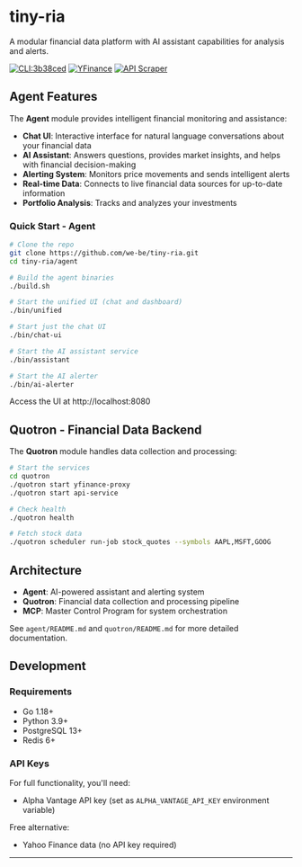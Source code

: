 # tiny-ria

A modular financial data platform with AI assistant capabilities for analysis and alerts.

[![CLI:3b38ced](https://img.shields.io/github/actions/workflow/status/we-be/tiny-ria/cli-release.yml?label=CLI%3A3b38ced&logo=go)](https://github.com/we-be/tiny-ria/actions/workflows/cli-release.yml)
[![YFinance](https://img.shields.io/github/actions/workflow/status/we-be/tiny-ria/yahoo-finance-tests.yml?label=YFinance&logo=yahoo)](https://github.com/we-be/tiny-ria/actions/workflows/yahoo-finance-tests.yml)
[![API Scraper](https://img.shields.io/github/actions/workflow/status/we-be/tiny-ria/api-scraper-tests.yml?label=API%20Scraper&logo=golang)](https://github.com/we-be/tiny-ria/actions/workflows/api-scraper-tests.yml)

## Agent Features

The **Agent** module provides intelligent financial monitoring and assistance:

- **Chat UI**: Interactive interface for natural language conversations about your financial data
- **AI Assistant**: Answers questions, provides market insights, and helps with financial decision-making
- **Alerting System**: Monitors price movements and sends intelligent alerts
- **Real-time Data**: Connects to live financial data sources for up-to-date information
- **Portfolio Analysis**: Tracks and analyzes your investments

### Quick Start - Agent

```bash
# Clone the repo
git clone https://github.com/we-be/tiny-ria.git
cd tiny-ria/agent

# Build the agent binaries
./build.sh

# Start the unified UI (chat and dashboard)
./bin/unified

# Start just the chat UI
./bin/chat-ui

# Start the AI assistant service
./bin/assistant

# Start the AI alerter
./bin/ai-alerter
```

Access the UI at http://localhost:8080

## Quotron - Financial Data Backend

The **Quotron** module handles data collection and processing:

```bash
# Start the services
cd quotron
./quotron start yfinance-proxy
./quotron start api-service

# Check health
./quotron health

# Fetch stock data
./quotron scheduler run-job stock_quotes --symbols AAPL,MSFT,GOOG
```

## Architecture

- **Agent**: AI-powered assistant and alerting system
- **Quotron**: Financial data collection and processing pipeline
- **MCP**: Master Control Program for system orchestration

See `agent/README.md` and `quotron/README.md` for more detailed documentation.

## Development

### Requirements

- Go 1.18+
- Python 3.9+
- PostgreSQL 13+
- Redis 6+

### API Keys

For full functionality, you'll need:
- Alpha Vantage API key (set as `ALPHA_VANTAGE_API_KEY` environment variable)

Free alternative:
- Yahoo Finance data (no API key required)

---